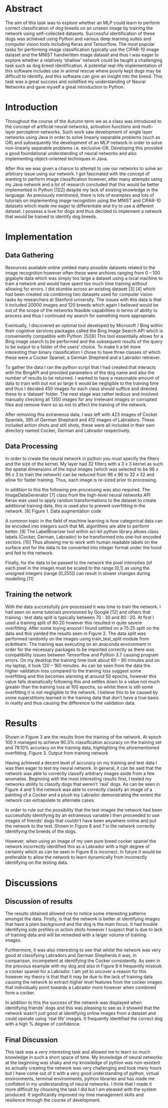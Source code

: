 # Abstract

The aim of this task was to explore whether an MLP could learn to perform correct classification of dog breeds on an unseen image by training the network using self-collected datasets. Successful identification of these dogs was achieved using Python and various deep learning suites and computer vision tools including Keras and Tensorflow. The most popular tasks for performing image classification typically use the CIFAR-10 image dataset and the MNIST handwritten image dataset and thus I was eager to explore whether a relatively ‘shallow’ network could be taught a challenging task such as dog breed identification. A potential real-life implementation of this software includes use in animal rescue where poorly kept dogs may be difficult to identify, and this software can give an insight into the breed. This task was a great success and solidified my understanding of Neural Networks and gave myself a great introduction to Python.


# Introduction

Throughout the course of the Autumn term we as a class was introduced to the concept of artificial neural networks, activation functions and multi-layer perceptron networks. Such work saw development of single layer networks using Java in order to solve linearly separable problems (such as OR) and subsequently the development of an MLP network in order to solve non-linearly separable problems i.e. exclusive-OR. Developing this provided a good foundational understanding of neural networks and also implementing object-oriented techniques in Java.

After this we was given a chance to attempt to use our networks to solve an arbitrary issue using our network. I got fascinated with the concept of wanting to perform image classification however, after many attempts using my Java network and a lot of research concluded that this would be better implemented in Python [1][2] despite my lack of existing knowledge in the language. As previously mentioned, there is lots of examples and lots of tutorials on implementing image recognition using the MNIST and CIFAR-10 datasets which made me eager to differentiate and try to use a different dataset. I possess a love for dogs and thus decided to implement a network that would be trained to identify dog breeds.

# Implementation
## Data Gathering

  Resources available online yielded many possible datasets related to the image recognition however often these were archives ranging from 0 – 100 gigabyte data which was simply too large a dataset using a local machine to train a network and would have spent too much time training without allowing for errors. I did stumble across an existing dataset [3] [4] which had been created via combining two datasets used for computer vision tasks by researchers at Stanford university. The issues with this data is that it included 20000 images and 120 breeds which again I believed would be out of the scope of the networks feasible capabilities in terms of ability to process and thus I continued my search for something more appropriate.
  
  Eventually, I discovered an optimal tool developed by Microsoft / Bing within their cognitive services packages called the Bing Image Search API which is conveniently compatible with Python. [5][6] This tool essentially allows for a Bing image search to be performed and the subsequent results of the query to be output to a folder of the users’ choice. To make it a bit more interesting than binary classification I chose to have three classes of which these were a Cocker Spaniel, a German Shepherd and a Labrador retriever.
  
  To gather the data I ran the python script that I had created that interacts with the BingAPI and provided parameters of the dog name and also the number of results to be returned. I wanted to have a reasonable amount of data to train with but not so large it would be negligible to the training time and thus I decided 450 images for each class should suffice and directed these to a ‘dataset’ folder. The next stage was rather tedious and involved manually checking all 1350 images for any irrelevant images or corrupted files and remove them so as not to affect the training of the network.
  
  After removing this extraneous data, I was left with 423 images of Cocker Spaniels, 395 of German Shephard and 412 images of Labradors. These included action shots and still shots, these were all included in their own directory named Cocker, German and Labrador respectively.

## Data Processing

  In order to create the neural network in python you must specify the filters and the size of the kernel. My layer had 32 filters with a 3 x 3 kernel as such the spatial dimensions of the input images (which was selected to be 96 x 96 x 3 to train the network) can be reduced from 96 x 96 to 32 x 32 and allow for faster training. Thus, each image is re-sized prior to processing.
  
  In addition to this the following pre-processing was also required. The ImageDataGenerator [7] class from the high-level neural networks API Keras was used to apply random transformations to the dataset to create additional training data, this is used also to prevent overfitting in the network. [8]
Figure 1. Data augmentation code
  
  A common topic in the field of machine learning is how categorical data can be encoded into integers such that ML algorithms are able to perform better. [9] The LabelBinarizer tool within sci-kit python library allows class labels (Cocker, German, Labrador) to be transformed into one-hot encoded vectors. [10] Thus allowing me to work with human readable labels on the surface and for the data to be converted into integer format under the hood and fed to the network.
  
  Finally, for the data to be passed to the network the pixel intensities (of each pixel in the image) must be scaled to the range [0,1] as using the unsigned integers (range [0,255]) can result in slower changes during modelling.[11]

## Training the network

  With the data successfully pre-processed it was time to train the network. I had seen on some tutorials provisioned by Google [12] and others that training : test data split is typically between 70 : 30 and 80 : 20. At first I used a training split of 80:20 however this resulted in quite severe overfitting. After some toying around I found settled on a 75:25 split on the data and this yielded the results seen in Figure 2. The data split was performed randomly on the images using train_test_split module from scikitlearn. The training was executing on an anaconda environment in order for the necessary packages to be imported correctly as there was compatibility issues between Tensorflow and Python 3.7 causing program errors. On my desktop the training time took about 60 – 90 minutes and on my laptop, it took 120 – 160 minutes.
  As can be seen from the data the higher validation loss compared to the training loss suggest some overfitting and this becomes alarming at around 50 epochs, however this value falls dramatically following this and settles down to a value not much greater than the training loss at 100 epochs, so whilst there is still some overfitting it is not negligible to the network. I believe this to be caused by some superstitions learned in the training data that don’t have a true basis in reality and thus causing the difference to the validation data.

# Results

  Shown in Figure 3 are the results from the training of the network. At epoch 100 it managed to achieve 90.3% classification accuracy on the training set and 79.10% accuracy on the training data, highlighting the aforementioned overfitting.
Figure 3. Output from training network
  
  Having achieved a decent level of accuracy on my training and test data I was then eager to test my neural network. In general, it can be said that the network was able to correctly classify arbitrary images aside from a few anomalies. Beginning with the most interesting results first, I tested my networks ability to classify dogs that weren’t ‘real’ dogs. As can be seen in Figure 4 and 5 the network was able to correctly classify an image of a painting of a Cocker and a plush toy Labrador demonstrating the extent the network can extrapolate to alternate cases.
  
  In order to rule out the possibility that the test images the network had been successfully identifying by an extraneous variable I then proceeded to use images of friends’ dogs that couldn’t have been anywhere online and put the network to the test. Shown in Figure 6 and 7 is the network correctly identifying the breeds of the dogs.
  
  However, when using an image of my own pure breed cocker spaniel the network incorrectly identified this as a Labrador with a high degree of certainty which as can be seen in Figure 8 is incorrect. In future it would be preferable to allow the network to learn dynamically from incorrectly identifying on the testing data.

# Discussions
## Discussion of results

  The results obtained allowed me to notice some interesting patterns amongst the data. Firstly, is that the network is better at identifying images that have a plain background and the dog is the main focus. It had trouble identifying side profiles or action shots however I suspect that is due to lack of training data and will be remedied with a larger volume of training images.
  
  Furthermore, it was also interesting to see that whilst the network was very good at classifying Labradors and German Shepherds it was, in comparison, incompetent at identifying the Cocker consistently. As seen in the previous example with my dog and also in Figure 9 it frequently mistook a cocker spaniel for a Labrador. I am yet to uncover a reason for this however my theory is that that it may be due to the lack of training data causing the network to extract higher level features from the cocker images that individually point towards a Labrador more however when combined form a cocker.
  
  In addition to this the success of the network was displayed when identifying friends’ dogs and this was pleasing to see as it showed that the network wasn’t just good at identifying online images from a dataset and could operate using ‘real life’ images. It frequently identified the correct dog with a high % degree of confidence.
  
 ## Final Discussion
 
 This task was a very interesting task and allowed me to learn so much knowledge in such a short space of time. My knowledge of neural networks at the beginning was shaky and my knowledge of python was non-existent so actually creating the network was very challenging and took many hours but I have come out of it with a very good understanding of python, virtual environments, terminal environments, python libraries and has made me confident in my understanding of neural networks. I think that I made it more difficult by choosing the task I did but I am pleased with the system produced. It significantly improved my time management skills and resilience through the course of development.

